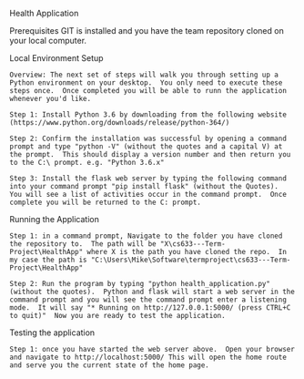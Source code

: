 Health Application

Prerequisites
    GIT is installed and you have the team repository cloned on your local computer.  

Local Environment Setup

    Overview: The next set of steps will walk you through setting up a Python environment on your desktop.  You only need to execute these steps once.  Once completed you will be able to runn the application whenever you'd like.

    Step 1: Install Python 3.6 by downloading from the following website (https://www.python.org/downloads/release/python-364/)

    Step 2: Confirm the installation was successful by opening a command prompt and type "python -V" (without the quotes and a capital V) at the prompt.  This should display a version number and then return you to the C:\ prompt. e.g. "Python 3.6.x"

    Step 3: Install the flask web server by typing the following command into your command prompt "pip install flask" (without the Quotes).  You will see a list of activities occur in the command prompt.  Once complete you will be returned to the C: prompt.

Running the Application

    Step 1: in a command prompt, Navigate to the folder you have cloned the repository to.  The path will be "X\cs633---Term-Project\HealthApp" where X is the path you have cloned the repo.  In my case the path is "C:\Users\Mike\Software\termproject\cs633---Term-Project\HealthApp"

    Step 2: Run the program by typing "python health_application.py" (without the quotes).  Python and flask will start a web server in the command prompt and you will see the command prompt enter a listening mode.  It will say "* Running on http://127.0.0.1:5000/ (press CTRL+C to quit)"  Now you are ready to test the application.

Testing the application

    Step 1: once you have started the web server above.  Open your browser and navigate to http://localhost:5000/ This will open the home route and serve you the current state of the home page.

